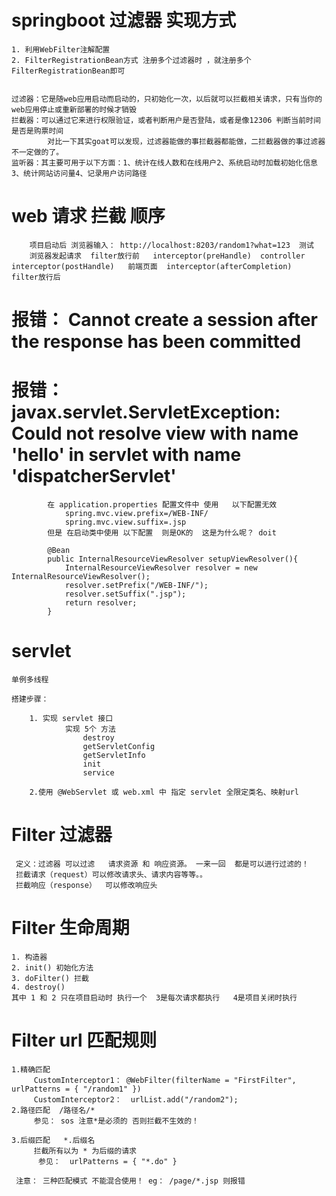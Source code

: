 # springboot 过滤器 实现方式
    1. 利用WebFilter注解配置
    2. FilterRegistrationBean方式 注册多个过滤器时 ，就注册多个FilterRegistrationBean即可
    
    
    过滤器：它是随web应用启动而启动的，只初始化一次，以后就可以拦截相关请求，只有当你的web应用停止或重新部署的时候才销毁
    拦截器：可以通过它来进行权限验证，或者判断用户是否登陆，或者是像12306 判断当前时间是否是购票时间
            对比一下其实goat可以发现，过滤器能做的事拦截器都能做，二拦截器做的事过滤器不一定做的了。
    监听器：其主要可用于以下方面：1、统计在线人数和在线用户2、系统启动时加载初始化信息3、统计网站访问量4、记录用户访问路径
    
# web 请求 拦截 顺序
        项目启动后 浏览器输入： http://localhost:8203/random1?what=123  测试 
        浏览器发起请求  filter放行前   interceptor(preHandle)  controller interceptor(postHandle)   前端页面  interceptor(afterCompletion)  filter放行后 



# 报错： Cannot create a session after the response has been committed
# 报错： javax.servlet.ServletException: Could not resolve view with name 'hello' in servlet with name 'dispatcherServlet' 
            在 application.properties 配置文件中 使用   以下配置无效
                spring.mvc.view.prefix=/WEB-INF/
                spring.mvc.view.suffix=.jsp
            但是 在启动类中使用 以下配置  则是OK的  这是为什么呢？ doit 
                
            @Bean
            public InternalResourceViewResolver setupViewResolver(){
                InternalResourceViewResolver resolver = new InternalResourceViewResolver();
                resolver.setPrefix("/WEB-INF/");
                resolver.setSuffix(".jsp");
                return resolver;
            }


# servlet 
    单例多线程 
    
    搭建步骤：
    
        1. 实现 servlet 接口
                实现 5个 方法
                    destroy
                    getServletConfig
                    getServletInfo
                    init
                    service
                    
        2.使用 @WebServlet 或 web.xml 中 指定 servlet 全限定类名、映射url 
                    
# Filter 过滤器
     定义：过滤器 可以过滤   请求资源 和 响应资源。 一来一回  都是可以进行过滤的！            
     拦截请求（request）可以修改请求头、请求内容等等。。
     拦截响应（response）  可以修改响应头


# Filter 生命周期
    1. 构造器  
    2. init() 初始化方法
    3. doFilter() 拦截
    4. destroy() 
    其中 1 和 2 只在项目启动时 执行一个  3是每次请求都执行   4是项目关闭时执行

# Filter url 匹配规则
    1.精确匹配
         CustomInterceptor1： @WebFilter(filterName = "FirstFilter", urlPatterns = { "/random1" })
         CustomInterceptor2：  urlList.add("/random2");
    2.路径匹配  /路径名/*
         参见： sos 注意*是必须的 否则拦截不生效的！ 
        
    3.后缀匹配   *.后缀名
         拦截所有以为 * 为后缀的请求
          参见：  urlPatterns = { "*.do" }
          
     注意： 三种匹配模式 不能混合使用！ eg： /page/*.jsp 则报错 
             